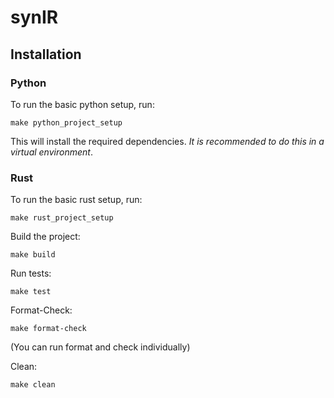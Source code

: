 # synIR



## Installation

### Python

To run the basic python setup, run:

```
make python_project_setup
```

This will install the required dependencies.
*It is recommended to do this in a virtual environment*.

### Rust

To run the basic rust setup, run:

```
make rust_project_setup
```

Build the project:

```
make build
```

Run tests:

```
make test
```

Format-Check:

```
make format-check
```

(You can run format and check individually)

Clean:

```
make clean
```